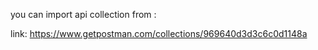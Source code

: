
you can import api collection from :

 link: https://www.getpostman.com/collections/969640d3d3c6c0d1148a
